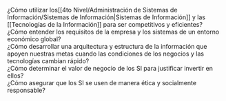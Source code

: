 ¿Cómo utilizar los[[4to Nivel/Administración de Sistemas de Información/Sistemas de Información|Sistemas de Información]] y las [[Tecnologías de la Información]] para ser competitivos y eficientes? \
¿Cómo entender los requisitos de la empresa y los sistemas de un entorno económico global? \
¿Cómo desarrollar una arquitectura y estructura de la información que apoyen nuestras metas cuando las condiciones de los negocios y las tecnologías cambian rápido? \
¿Cómo determinar el valor de negocio de los SI para justificar invertir en ellos? \
¿Cómo asegurar que los SI se usen de manera ética y socialmente responsable?
